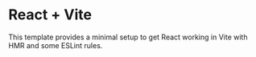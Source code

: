 # React + Vite

This template provides a minimal setup to get React working in Vite with HMR and some ESLint rules. 


